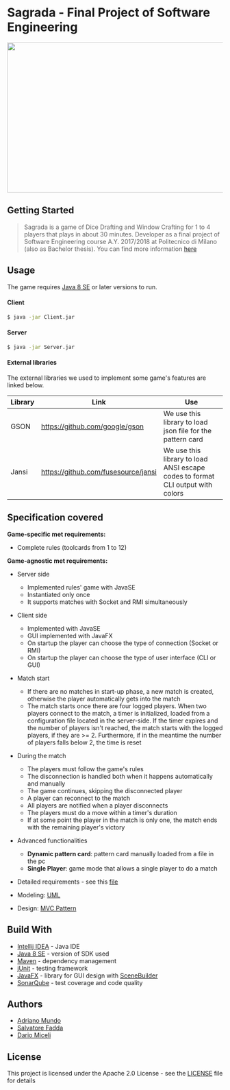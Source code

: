 # Sagrada - Final Project of Software Engineering

<img src="https://ksr-ugc.imgix.net/assets/013/393/383/88f9cae91e41ef71ac2b06fb2fa564de_original.jpg?crop=faces&w=1552&h=873&fit=crop&v=1473272732&auto=format&q=92&s=49635f0025d51f0ffe4d3b820b04c854" width="700" height="350"></img>

## Getting Started
> Sagrada is a game of Dice Drafting and Window Crafting for 1 to 4 players that plays in about 30 minutes. Developer as a final project of Software Engineering course A.Y. 2017/2018 at Politecnico di Milano (also as Bachelor thesis). You can find more information [here]


## Usage

The game requires [Java 8 SE] or later versions to run.

#### Client

```sh
$ java -jar Client.jar 
```

#### Server
```sh
$ java -jar Server.jar
```

#### External libraries

The external libraries we used to implement some game's features are linked below.

| Library | Link | Use |
| ------ | ------ | ------ |
| GSON | https://github.com/google/gson | We use this library to load json file for the pattern card |
| Jansi | https://github.com/fusesource/jansi | We use this library to load ANSI escape codes to format CLI output with colors |

## Specification covered

**Game-specific met requirements:**

- Complete rules (toolcards from 1 to 12)

**Game-agnostic met requirements:**

- Server side
    - Implemented rules' game with JavaSE
    - Instantiated only once
    - It supports matches with Socket and RMI simultaneously
    
- Client side
    - Implemented with JavaSE
    - GUI implemented with JavaFX
    - On startup the player can choose the type of connection (Socket or RMI)
    - On startup the player can choose the type of user interface (CLI or GUI)

- Match start
    - If there are no matches in start-up phase, a new match is created, otherwise the player automatically gets into the match
    - The match starts once there are four logged players. When two players connect to the match, a timer is initialized, loaded from a configuration file located in the server-side. If the timer expires and the number of players isn't reached, the match starts with the logged players, if they are >= 2. Furthermore, if in the meantime the number of players falls below 2, the time is reset
    
- During the match
    - The players must follow the game's rules
    - The disconnection is handled both when it happens automatically and manually
    - The game continues, skipping the disconnected player
    - A player can reconnect to the match
    - All players are notified when a player disconnects
    - The players must do a move within a timer's duration
    - If at some point the player in the match is only one, the match ends with the remaining player's victory

- Advanced functionalities
    - **Dynamic pattern card**: pattern card manually loaded from a file in the pc
    - **Single Player**: game mode that allows a single player to do a match
    
- Detailed requirements - see this [file]
- Modeling: [UML]
- Design: [MVC Pattern]

## Build With
* [Intellij IDEA] - Java IDE
* [Java 8 SE] - version of SDK used
* [Maven] - dependency management 
* [jUnit] - testing framework
* [JavaFX] - library for GUI design with [SceneBuilder]
* [SonarQube] - test coverage and code quality
## Authors

* <a href="https://github.com/adrianomundo"> Adriano Mundo </a>
* <a href="https://github.com/SalvatoreFadda"> Salvatore Fadda </a>
* <a href="https://github.com/dariomiceli3"> Dario Miceli </a>


License
----
This project is licensed under the Apache 2.0 License - see the [LICENSE] file for details


[//]: #

   [Java 8 SE]: <https://www.java.com/it/download/>
   [here]: <http://www.craniocreations.it/prodotto/sagrada/>
   [LICENSE]: <https://github.com/adrianomundo/ing-sw-2018-fadda-miceli-mundo/blob/master/LICENSE>
   [file]: <https://github.com/adrianomundo/ing-sw-2018-fadda-miceli-mundo/blob/master/Requirements.pdf>
   [UML]: <https://github.com/adrianomundo/ing-sw-2018-fadda-miceli-mundo/tree/master/deliveries/UML/final>
   [MVC Pattern]: <https://en.wikipedia.org/wiki/Model–view–controller>
   [Intellij IDEA]: <https://www.jetbrains.com/idea/>
   [Maven]: <https://maven.apache.org>
   [jUnit]: <https://junit.org/junit5/>
   [JavaFX]: <https://openjfx.io>
   [SonarQube]: <https://www.sonarqube.org>
   [SceneBuilder]: <https://gluonhq.com/products/scene-builder/>

